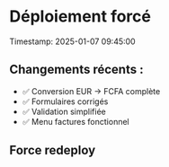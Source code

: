 # Déploiement forcé

Timestamp: 2025-01-07 09:45:00

## Changements récents :
- ✅ Conversion EUR → FCFA complète
- ✅ Formulaires corrigés
- ✅ Validation simplifiée
- ✅ Menu factures fonctionnel

## Force redeploy